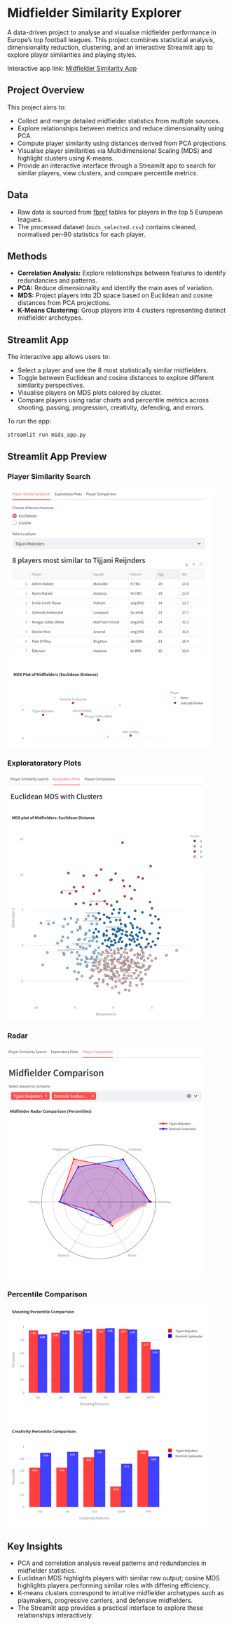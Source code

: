 # Midfielder Similarity Explorer

A data-driven project to analyse and visualise midfielder performance in Europe’s top football leagues. This project combines statistical analysis, dimensionality reduction, clustering, and an interactive Streamlit app to explore player similarities and playing styles.

Interactive app link: [Midfielder Similarity App](https://midfielder-similarity.streamlit.app/)

## Project Overview

This project aims to:

* Collect and merge detailed midfielder statistics from multiple sources.
* Explore relationships between metrics and reduce dimensionality using PCA.
* Compute player similarity using distances derived from PCA projections.
* Visualise player similarities via Multidimensional Scaling (MDS) and highlight clusters using K-means.
* Provide an interactive interface through a Streamlit app to search for similar players, view clusters, and compare percentile metrics.

## Data

* Raw data is sourced from [fbref](https://fbref.com/) tables for players in the top 5 European leagues.
* The processed dataset (`mids_selected.csv`) contains cleaned, normalised per-90 statistics for each player.

## Methods

* **Correlation Analysis:** Explore relationships between features to identify redundancies and patterns.
* **PCA:** Reduce dimensionality and identify the main axes of variation.
* **MDS:** Project players into 2D space based on Euclidean and cosine distances from PCA projections.
* **K-Means Clustering:** Group players into 4 clusters representing distinct midfielder archetypes.

## Streamlit App

The interactive app allows users to:

* Select a player and see the 8 most statistically similar midfielders.
* Toggle between Euclidean and cosine distances to explore different similarity perspectives.
* Visualise players on MDS plots colored by cluster.
* Compare players using radar charts and percentile metrics across shooting, passing, progression, creativity, defending, and errors.

To run the app:

```bash
streamlit run mids_app.py
```

## Streamlit App Preview

### Player Similarity Search
![Similarity](streamlit_ss/mids_app_1.png)

### Exploratoratory Plots
![MDS](streamlit_ss/mids_app_2.png)

### Radar
![Radar](streamlit_ss/mids_app_3.png)

### Percentile Comparison
![PC](streamlit_ss/mids_app_4.png)

## Key Insights

* PCA and correlation analysis reveal patterns and redundancies in midfielder statistics.
* Euclidean MDS highlights players with similar raw output; cosine MDS highlights players performing similar roles with differing efficiency.
* K-means clusters correspond to intuitive midfielder archetypes such as playmakers, progressive carriers, and defensive midfielders.
* The Streamlit app provides a practical interface to explore these relationships interactively.
